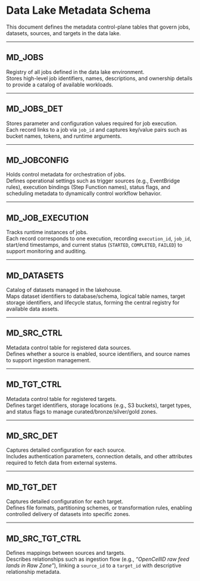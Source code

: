 # Data Lake Metadata Schema

This document defines the metadata control-plane tables that govern jobs, datasets, sources, and targets in the data lake.

---

## MD_JOBS
Registry of all jobs defined in the data lake environment.  
Stores high-level job identifiers, names, descriptions, and ownership details to provide a catalog of available workloads.

---

## MD_JOBS_DET
Stores parameter and configuration values required for job execution.  
Each record links to a job via `job_id` and captures key/value pairs such as bucket names, tokens, and runtime arguments.

---

## MD_JOBCONFIG
Holds control metadata for orchestration of jobs.  
Defines operational settings such as trigger sources (e.g., EventBridge rules), execution bindings (Step Function names), status flags, and scheduling metadata to dynamically control workflow behavior.

---

## MD_JOB_EXECUTION
Tracks runtime instances of jobs.  
Each record corresponds to one execution, recording `execution_id`, `job_id`, start/end timestamps, and current status (`STARTED`, `COMPLETED`, `FAILED`) to support monitoring and auditing.

---

## MD_DATASETS
Catalog of datasets managed in the lakehouse.  
Maps dataset identifiers to database/schema, logical table names, target storage identifiers, and lifecycle status, forming the central registry for available data assets.

---

## MD_SRC_CTRL
Metadata control table for registered data sources.  
Defines whether a source is enabled, source identifiers, and source names to support ingestion management.

---

## MD_TGT_CTRL
Metadata control table for registered targets.  
Defines target identifiers, storage locations (e.g., S3 buckets), target types, and status flags to manage curated/bronze/silver/gold zones.

---

## MD_SRC_DET
Captures detailed configuration for each source.  
Includes authentication parameters, connection details, and other attributes required to fetch data from external systems.

---

## MD_TGT_DET
Captures detailed configuration for each target.  
Defines file formats, partitioning schemes, or transformation rules, enabling controlled delivery of datasets into specific zones.

---

## MD_SRC_TGT_CTRL
Defines mappings between sources and targets.  
Describes relationships such as ingestion flow (e.g., *“OpenCellID raw feed lands in Raw Zone”*), linking a `source_id` to a `target_id` with descriptive relationship metadata.

